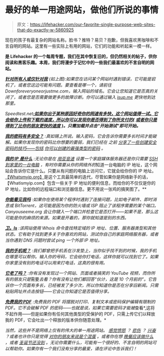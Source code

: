 # 最好的单一用途网站，做他们所说的事情

> 原文：<https://lifehacker.com/our-favorite-single-purpose-web-sites-that-do-exactly-w-5860925>

现在的孩子有最复杂的网站名称。脸书？推特？易贝？抱歉，但我喜欢黑咖啡和不言自明的网站。这里有一些实际上有用的网站，它们的功能和听起来一模一样。



[](http://lifehacker.com/tag/blast-from-the-past)**是 Lifehacker 的一个每周专题，我们在其中恢复旧的，但仍然相关的帖子，供你阅读和黑客乐趣。本周，我们将漫步于记忆中的一些我们最喜欢的不言自明的网站。** 

*[**针对所有人或仅针对我**](http://www.downforeveryoneorjustme.com/) (如上图):如果您在访问某个网站时遇到错误，它可能是宕机了，或者您这边可能有问题。要查看是哪一个，请前往 Downforeveryoneorjustme.com，输入网站的域名。它会让您知道它是否真的关闭了，或者您是否需要做更多的故障诊断。你可以通过输入 [isup.me](http://isup.me/) 更快地到达那里。* 

*Speedtest.net[**:如果你出于某种原因好奇你的网速有多快，这个网站值得一试。它会给你上传和下载的速度，所以你可以发现你是否得到了你所支付的(**](http://speedtest.net/) **[或者你只是得到了比你的朋友更快的速度](http://lifehacker.com/speedtest-net-measures-your-bandwidth-compares-your-sp-5778635)** **)。只需加载并点击“开始测试”即可开始。***

*[**我的密码有多安全？**](http://howsecureismypassword.net/) :真如锡上所说。输入密码，它会告诉你需要多长时间才能破解。如果你发现你的密码比你想要的要弱，我们已经在 之前 [分享了一些创建安全密码的技巧——包括](http://lifehacker.com/how-i-d-hack-your-weak-passwords-5505400) [你可以创建的最强类型的密码](http://lifehacker.com/why-multi-word-phrases-make-for-more-secure-passwords-t-5796816) 。*

*[**我的 IP 是什么**](http://whatismyip.org/) :无论你是在 [用亚音速](http://lifehacker.com/roll-your-own-streaming-media-server-with-subsonic-5198016) 设置一个家庭媒体服务器还是你只需要 [SSH 到家里的一台电脑](http://lifehacker.com/geek-to-live-set-up-a-personal-home-ssh-server-205090) ，有时你需要从你的网络外的*知道一台电脑的 IP 地址，这个网站会告诉你它是什么。只要从有问题的电脑上访问它，它就会给你你的 IP 地址。[【Whatsmyip.org】](http://whatismyip.org/)是这个工具最简单的迭代，尽管如果你是网络新手的话，【Whatismyip.com】包含一些关于 IP 地址的便利信息，而给你的不仅仅是你的 IP 地址，比如你的远程端口和浏览器信息。更不用说一张鸡的搞笑图了。**

*[**你能看见我吗**](http://canyouseeme.org/) :如果你在使用某个程序时遇到了连接问题，比如电子邮件、即时消息或 BitTorrent，这可能是因为你的防火墙或 ISP 阻止了该程序需要的某个端口。Canyouseeme.org 会让你键入一个端口并检查它是否打开——如果不是，那么这可能是你的麻烦的来源。如果是开着的，那你就知道是别的东西。*

*[**卫。Is**](http://who.is) :该网站使用 Whois 命令查找特定域的 IP 地址、位置、服务器类型和其他状态。它有助于找到更多关于你喜欢的网站，测试你自己的家庭网络服务器，或者当你遇到 DNS 问题时尝试 ping 一个外部 IP 地址。*

*[**我的手机呢？**](http://wheresmycellphone.com/) :我们都曾把手机丢在沙发垫上，当你似乎找不到的时候，我的手机在哪里可以帮你。输入你的号码，它会给你打电话，这样你就可以找到它了。如果你家里没有别的电话可以用来打电话，这真的很有用。*

*[**它老了吗？**](http://isitold.com/) :你有没有发现过一个网站、页面或者搞笑的 YouTube 视频，而你所有的朋友只是*需要*去看？你有没有让他们都回答“伙计，这是 10 个月前的”。它告诉你一个页面有多长，已经被发了多少次，所以你知道你是否在分享旧新闻。只需粘贴网址并点击按钮——它会让你知道它是否值得分享。*

*[**免费我的 PDF**](http://freemypdf.com/) :免费我的 PDF 将摆脱对打印、复制文本或密码保护编辑有限制的 PDF。它不会破解 PDF 的密码——也就是说，如果它需要密码才能被*查看*,这将不起作用——但是如果你有任何其他类型的受保护的 PDF，只需上传它们以释放我的 PDF，它会吐出一个释放的版本供你随意处理。*

*当然，这些并不是网络上仅有的伟大的单一用途网站。 [感觉愤怒](http://nooooooooooooooo.com/) ？ [悲伤](http://sadtrombone.com/) ？ [兴奋](http://instantyeah.org/) ？或者也许你只是觉得 [对你的朋友来说是个混蛋](http://lmgtfy.com/) 。或者你在想 [晚餐应该做什么](http://whatthefuckshouldimakefordinner.com/) ，或者 [圣诞节还没到](http://isitchristmas.com/) 。无论你需要什么，可能有一个很好的、不言自明的网站可以帮助你。如果你有一个我们没有分享的最爱，请在评论中告诉我们！*